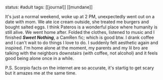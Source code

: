 status: #adult 
tags: [[journal]] [[mundane]] 

It's just a normal weekend, woke up at 2 PM, unexpectedly went out on a date with mom. We ate ice cream outside, she treated me burgers and bought salted eggs. I think Pateros is a wonderful place where humanity is still alive. We went home after. Folded the clothes, listened to music and I finished ***Sweet Nothing***, a CamRen fic; which is good btw. I drank coffee and I can't wait to do things I love to do. I suddenly felt aesthetic again and inspired. I'm home alone at the moment, my parents and my lil bro are talking with the neighbors downstairs (with coffee, not alcohol) and it feels good being alone once in a while. 

P.S. Scorpio facts on the internet are so accurate, it's startig to get scary but it amazes me at the same time.